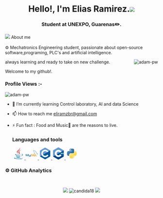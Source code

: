 <h1 align="center"> Hello!, I'm Elias Ramirez.<img src="https://media.giphy.com/media/hvRJCLFzcasrR4ia7z/giphy.gif" width="30"></h1>
<h3 align="center">
  Student at UNEXPO, Guarenas✏️.
</h3>

 <picture><img src = "https://github.com/7oSkaaa/7oSkaaa/blob/main/Images/about_me.gif?raw=true" width = 50px></picture> About me <br> <br>
⚙️ Mechatronics Engineering student, passionate about open-source software,programing, PLC's and artificial intelligence.
<p><img align="right" src="https://github.com/Adam-pw/Adam-pw/blob/main/animation_500_kxa883sd.gif" alt="adam-pw" /></p>

always learning and ready to take on new challenge.

Welcome to my github!.


  <p align="left"> <h3>Profile Views :-</h3> <img src="https://komarev.com/ghpvc/?username=EliRamz&label=Profile%20views&color=0e75b6&style=flat"
    alt="adam-pw" /> 
  </p>

- 🌱 I’m currently learning Control laboratory, AI and data Science
- 📫 How to reach me eliramzbr@gmail.com
- ⚡ Fun fact : Food and Music🎵 are the reasons to live.
    
  <h3 aling="left">Languages and tools</h3> 
  <p aling="left"><a href="https://www.java.com" target="_blank" rel="noreferrer"> <img
      src="https://raw.githubusercontent.com/devicons/devicon/master/icons/java/java-original.svg" alt="java" width="40"
      height="40" /> </a> <a href="https://www.mysql.com/" target="_blank" rel="noreferrer"> <img
      src="https://raw.githubusercontent.com/devicons/devicon/master/icons/mysql/mysql-original-wordmark.svg"
      alt="mysql" width="40" height="40" /> </a> <a href="https://www.cprogramming.com/" target="_blank"
    rel="noreferrer"> <img src="https://raw.githubusercontent.com/devicons/devicon/master/icons/c/c-original.svg"
      alt="c" width="40" height="40" /> <a href="https://www.w3schools.com/cpp/" target="_blank" rel="noreferrer">
    <img src="https://raw.githubusercontent.com/devicons/devicon/master/icons/cplusplus/cplusplus-original.svg"
      alt="cplusplus" width="40" height="40" /><a href="https://www.python.org" target="_blank" rel="noreferrer"> <img
      src="https://raw.githubusercontent.com/devicons/devicon/master/icons/python/python-original.svg" alt="python"
      width="40" height="40" /> </a></a>
</p>

###  ⚙️&nbsp;GitHub Analytics
<br>
<p align="center">
  <img aling="left" height="150" src="https://github-readme-stats-eight-theta.vercel.app/api?username=AVS1508&show_icons=true&theme=algolia&include_all_commits=true&count_private="true"/>
  <img aling="right" height= "150" src="https://github-readme-streak-stats.herokuapp.com/?user=EliRamz&theme=algolia" alt="candida18"  />
  <img aling="center" height= "150"   src="https://github-readme-stats.vercel.app/api/top-langs/?username=AVS1508&theme=algolia&layout=compact" />
</p>




<!---
EliRamz/EliRamz is a ✨ special ✨ repository because its `README.md` (this file) appears on your GitHub profile.
You can click the Preview link to take a look at your changes.
--->
